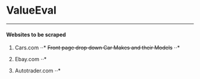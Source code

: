 # ValueEval

***
#### Websites to be scraped
1. Cars.com
⋅⋅* ~~Front page drop down Car Makes and their Models~~
⋅⋅* 

2. Ebay.com
⋅⋅*

3. Autotrader.com
⋅⋅*
